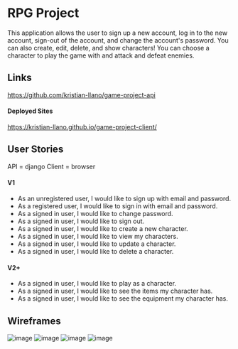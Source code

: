 # RPG Project

This application allows the user to sign up a new account, log in to the new account, sign-out of the account, and change the account's password. You can also create, edit, delete, and show characters! You can choose a character to play the game with and attack and defeat enemies.

## Links
https://github.com/kristian-llano/game-project-api
#### Deployed Sites
https://kristian-llano.github.io/game-project-client/

## User Stories
API = django
Client = browser

#### V1
- As an unregistered user, I would like to sign up with email and password.
- As a registered user, I would like to sign in with email and password.
- As a signed in user, I would like to change password.
- As a signed in user, I would like to sign out.
- As a signed in user, I would like to create a new character.
- As a signed in user, I would like to view my characters.
- As a signed in user, I would like to update a character.
- As a signed in user, I would like to delete a character.

#### V2+
- As a signed in user, I would like to play as a character.
- As a signed in user, I would like to see the items my character has.
- As a signed in user, I would like to see the equipment my character has.

## Wireframes
![image](https://media.git.generalassemb.ly/user/35090/files/e9fb4500-c2c0-11eb-8dd2-3653026ca908)
![image](https://media.git.generalassemb.ly/user/35090/files/f59b3b80-c2c1-11eb-9f0a-b7b9d47640fd)
![image](https://media.git.generalassemb.ly/user/35090/files/5f1b4a00-c2c2-11eb-8616-c51a74e3e975)
![image](https://media.git.generalassemb.ly/user/35090/files/7149b800-c2c3-11eb-9b21-d32edeeb05f3)

